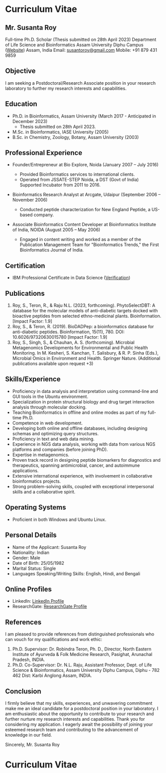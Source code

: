 # Curriculum Vitae
## Mr. Susanta Roy
Full-time Ph.D. Scholar (Thesis submitted on 28th April 2023)
Department of Life Science and Bioinformatics
Assam University Diphu Campus ([Website](http://www.aus.ac.in/))
Assam, India
Email: susantoroy@gmail.com
Mobile: +91 879 431 9859

## Objective
I am seeking a Postdoctoral/Research Associate position in your research laboratory to further my research interests and capabilities.

## Education
- Ph.D. in Bioinformatics, Assam University (March 2017 - Anticipated in December 2023)
  - Thesis submitted on 28th April 2023.
- M.Sc. in Bioinformatics, IASE University (2005)
- B.Sc. in Chemistry, Zoology, Botany, Assam University (2003)

## Professional Experience
- Founder/Entrepreneur at Bio Explore, Noida (January 2007 – July 2016)
  - Provided Bioinformatics services to international clients.
  - Operated from JSSATE-STEP Noida, a DST (Govt of India) Supported Incubator from 2011 to 2016.

- Bioinformatics Research Analyst at Arcgate, Udaipur (September 2006 – November 2006)
  - Conducted peptide characterization for New England Peptide, a US-based company.

- Associate Bioinformatics Content Developer at Bioinformatics Institute of India, NOIDA (August 2005 – May 2006)
  - Engaged in content writing and worked as a member of the Publication Management Team for "Bioinformatics Trends," the First Bioinformatics Journal of India.

## Certification
- IBM Professional Certificate in Data Science ([Verification](https://www.ibm.com/badges/profiles/83a21b40-881c-470d-8e58-16d06ae53f0d))

## Publications
1. Roy, S., Teron, R., & Raju N.L. (2023, forthcoming). PhytoSelectDBT: A database for the molecular models of anti-diabetic targets docked with bioactive peptides from selected ethno-medicinal plants. Bioinformation. [Impact Factor: 1.9]
2. Roy, S., & Teron, R. (2019). BioDADPep: a bioinformatics database for anti-diabetic peptides. Bioinformation, 15(11), 780. DOI: 10.6026/97320630015780 [Impact Factor: 1.9]
3. Roy, S., Singh, S., & Chauhan, A. S. (forthcoming). Microbial Metagenomics Developments for Environmental and Public Health Monitoring. In M. Kesheri, S. Kanchan, T. Salisbury, & R. P. Sinha (Eds.), Microbial Omics in Environment and Health. Springer Nature.
(Additional publications available upon request +3)

## Skills/Experience
- Proficiency in data analysis and interpretation using command-line and GUI tools in the Ubuntu environment.
- Specialization in protein structural biology and drug target interaction analysis through molecular docking.
- Teaching Bioinformatics in offline and online modes as part of my full-time Ph.D.
- Competence in web development.
- Developing both online and offline databases, including designing schemas and optimizing query structures.
- Proficiency in text and web data mining.
- Experience in NGS data analysis, working with data from various NGS platforms and companies (before joining PhD).
- Expertise in metagenomics.
- Proven track record in designing peptide biomarkers for diagnostics and therapeutics, spanning antimicrobial, cancer, and autoimmune applications.
- Extensive international experience, with involvement in collaborative bioinformatics projects.
- Strong problem-solving skills, coupled with exceptional interpersonal skills and a collaborative spirit.

## Operating Systems
- Proficient in both Windows and Ubuntu Linux.

## Personal Details
- Name of the Applicant: Susanta Roy
- Nationality: Indian
- Gender: Male
- Date of Birth: 25/05/1982
- Marital Status: Single
- Languages Speaking/Writing Skills: English, Hindi, and Bengali

## Online Profiles
- LinkedIn: [LinkedIn Profile](https://www.linkedin.com/in/your-linkedin-profile)
- ResearchGate: [ResearchGate Profile](https://www.researchgate.net/profile/your-researchgate-profile)

## References
I am pleased to provide references from distinguished professionals who can vouch for my qualifications and work ethic:
1. Ph.D. Supervisor: Dr. Robindra Teron, Ph. D., Director, North Eastern Institute of Ayurveda & Folk Medicine Research, Pasighat, Arunachal Pradesh, INDIA.
2. Ph.D. Co-Supervisor: Dr. N.L. Raju, Assistant Professor, Dept. of Life Science & Bioinformatics, Assam University Diphu Campus, Diphu - 782 462 Dist: Karbi Anglong Assam, INDIA.

## Conclusion
I firmly believe that my skills, experiences, and unwavering commitment make me an ideal candidate for a postdoctoral position in your laboratory. I am enthusiastic about the opportunity to contribute to your research and further nurture my research interests and capabilities.
Thank you for considering my application. I eagerly await the possibility of joining your esteemed research team and contributing to the advancement of knowledge in our field.

Sincerely,
Mr. Susanta Roy
# Curriculum Vitae

